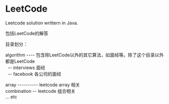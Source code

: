 LeetCode
==================
Leetcode solution writtern in Java.

包括LeetCode的解答 </br>

目录划分：

algorithm ---- 包含除LeetCode以外的其它算法，如面经等。除了这个目录以外都是LeetCode  
&nbsp;&nbsp;-- interviews 面经  
&nbsp;&nbsp;-- facebook 各公司的面经  

array ---------- leetcode array 相关  
combination -- leetcode 组合相关   
... etc
